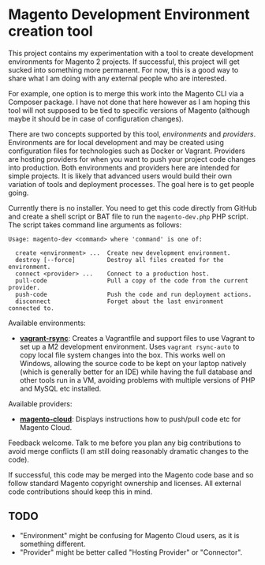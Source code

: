 # Magento Development Environment creation tool

This project contains my experimentation with a tool to create development environments
for Magento 2 projects. If successful, this project will get sucked into something more
permanent. For now, this is a good way to share what I am doing with any external people
who are interested.

For example, one option is to merge this work into the Magento CLI via a Composer package.
I have not done that here however as I am hoping this tool will not supposed to be tied
to specific versions of Magento (although maybe it should be in case of configuration
changes).

There are two concepts supported by this tool, *environments* and *providers*.
Environments are for local development and may be created using configuration files for
technologies such as Docker or Vagrant. 
Providers are hosting providers for when you want to push your project code changes into
production. 
Both environments and providers here are intended for simple projects. It is likely
that advanced users would build their own variation of tools and deployment processes.
The goal here is to get people going.

Currently there is no installer. You need to get this code directly from GitHub and create
a shell script or BAT file to run the `magento-dev.php` PHP script. The script takes command
line arguments as follows:

```
Usage: magento-dev <command> where 'command' is one of:

  create <environment> ...  Create new development environment.
  destroy [--force]         Destroy all files created for the environment.
  connect <provider> ...    Connect to a production host.
  pull-code                 Pull a copy of the code from the current provider.
  push-code                 Push the code and run deployment actions.
  disconnect                Forget about the last environment connected to.
```

Available environments:

- [**vagrant-rsync**](src/AlanKent/MagentoDev/Environments/VagrantRsync/README.md): 
    Creates a Vagrantfile and support files to use Vagrant to set up a M2 development
    environment. Uses `vagrant rsync-auto` to copy local file system changes into the box.
    This works well on Windows, allowing the source code to be kept on your laptop natively
    (which is generally better for an IDE) while having the full database and other tools
    run in a VM, avoiding problems with multiple versions of PHP and MySQL etc installed.

Available providers:

- [**magento-cloud**](src/AlanKent/MagentoDev/Providers/MagentoCloud/README.md): 
    Displays instructions how to push/pull code etc for Magento Cloud.


Feedback welcome. Talk to me before you plan any big contributions to avoid merge conflicts
(I am still doing reasonably dramatic changes to the code).

If successful, this code may be merged into the Magento code base and so follow standard
Magento copyright ownership and licenses. All external code contributions should keep this
in mind.

## TODO

* "Environment" might be confusing for Magento Cloud users, as it is something different.
* "Provider" might be better called "Hosting Provider" or "Connector".
